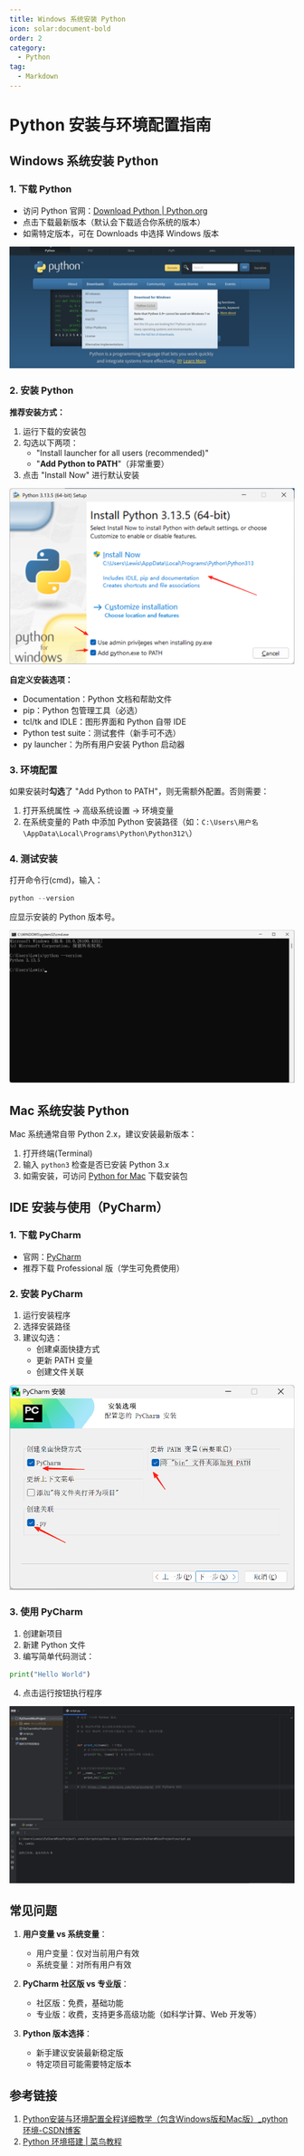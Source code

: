 ```yaml
---
title: Windows 系统安装 Python
icon: solar:document-bold
order: 2
category:
  - Python
tag:
  - Markdown
---
```


# Python 安装与环境配置指南

## Windows 系统安装 Python

### 1. 下载 Python

- 访问 Python 官网：[Download Python | Python.org](https://www.python.org/downloads/)
- 点击下载最新版本（默认会下载适合你系统的版本）
- 如需特定版本，可在 Downloads 中选择 Windows 版本
  

![](assets/20250708_155225_1.png)

### 2. 安装 Python

**推荐安装方式：**

1. 运行下载的安装包
2. 勾选以下两项：
   - "Install launcher for all users (recommended)"
   - "**Add Python to PATH**"（非常重要）
3. 点击 "Install Now" 进行默认安装
   

![](assets/20250708_155235_2.png)

**自定义安装选项：**

- Documentation：Python 文档和帮助文件
- pip：Python 包管理工具（必选）
- tcl/tk and IDLE：图形界面和 Python 自带 IDE
- Python test suite：测试套件（新手可不选）
- py launcher：为所有用户安装 Python 启动器

### 3. 环境配置

如果安装时**勾选**了 "Add Python to PATH"，则无需额外配置。否则需要：

1. 打开系统属性 → 高级系统设置 → 环境变量
2. 在系统变量的 Path 中添加 Python 安装路径（如：`C:\Users\用户名\AppData\Local\Programs\Python\Python312\`）

### 4. 测试安装

打开命令行(cmd)，输入：

```python
python --version
```

应显示安装的 Python 版本号。


![](assets/20250708_155253_3.png)

## Mac 系统安装 Python

Mac 系统通常自带 Python 2.x，建议安装最新版本：

1. 打开终端(Terminal)
2. 输入 `python3` 检查是否已安装 Python 3.x
3. 如需安装，可访问 [Python for Mac](https://www.python.org/downloads/mac-osx/) 下载安装包

## IDE 安装与使用（PyCharm）

### 1. 下载 PyCharm

- 官网：[PyCharm](https://www.jetbrains.com/pycharm/)
- 推荐下载 Professional 版（学生可免费使用）

### 2. 安装 PyCharm

1. 运行安装程序
2. 选择安装路径
3. 建议勾选：
   - 创建桌面快捷方式
   - 更新 PATH 变量
   - 创建文件关联
     

![](assets/20250708_155304_4.png)

### 3. 使用 PyCharm

1. 创建新项目
2. 新建 Python 文件
3. 编写简单代码测试：

```python
print("Hello World")
```

4. 点击运行按钮执行程序
   

![](assets/20250708_160310_5.png)

## 常见问题

1. **用户变量 vs 系统变量**：
   
   - 用户变量：仅对当前用户有效
   - 系统变量：对所有用户有效
2. **PyCharm 社区版 vs 专业版**：
   
   - 社区版：免费，基础功能
   - 专业版：收费，支持更多高级功能（如科学计算、Web 开发等）
3. **Python 版本选择**：
   
   - 新手建议安装最新稳定版
   - 特定项目可能需要特定版本

## 参考链接

1. [Python安装与环境配置全程详细教学（包含Windows版和Mac版）_python环境-CSDN博客](https://blog.csdn.net/sensen_kiss/article/details/141940274)
2. [Python 环境搭建 | 菜鸟教程](https://www.runoob.com/python/python-install.html)